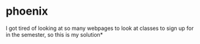 # phoenix
I got tired of looking at so many webpages to look at classes to sign up for in the semester, so this is my solution*
